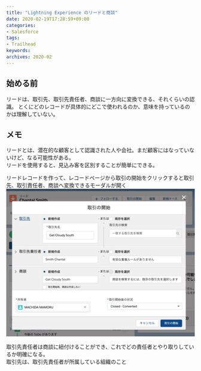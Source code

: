 ```yaml
---
title: "Lightning Experience のリードと商談"
date: 2020-02-19T17:28:59+09:00
categories: 
- Salesforce
tags: 
- Trailhead
keywords: 
archives: 2020-02
---
```


## 始める前

リードは、取引先、取引先責任者、商談に一方向に変換できる、それくらいの認識。
とくにどのレコードが具体的にどこで使われるのか、意味を持っているのかは理解していない。

## メモ

リードとは、潜在的な顧客として認識された人や会社。まだ顧客にはなっていないけど、なる可能性がある。  
リードを使用すると、見込み客を区別することが簡単にできる。

リードレコードを作って、レコードページから取引の開始をクリックすると取引先、取引責任者、商談へ変換できるモーダルが開く
![変換できるモーダル](/img/2020-02-19-18-09-22.png)

取引先責任者は商談に紐付けることができ、これでどの責任者とやり取りしているか明確になる。  
取引先は、取引先責任者が所属している組織のこと
